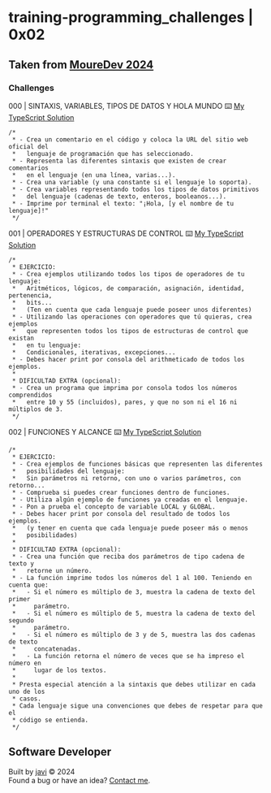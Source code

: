 # training-programming_challenges | 0x02
## Taken from [MoureDev 2024](https://github.com/mouredev/roadmap-retos-programacion)
### Challenges
000 | SINTAXIS, VARIABLES, TIPOS DE DATOS Y HOLA MUNDO :keyboard: [My TypeScript Solution](./typescript/src/script000.ts)
```
/*
 * - Crea un comentario en el código y coloca la URL del sitio web oficial del
 *   lenguaje de programación que has seleccionado.
 * - Representa las diferentes sintaxis que existen de crear comentarios
 *   en el lenguaje (en una línea, varias...).
 * - Crea una variable (y una constante si el lenguaje lo soporta).
 * - Crea variables representando todos los tipos de datos primitivos
 *   del lenguaje (cadenas de texto, enteros, booleanos...).
 * - Imprime por terminal el texto: "¡Hola, [y el nombre de tu lenguaje]!"
 */
```
001 | OPERADORES Y ESTRUCTURAS DE CONTROL :keyboard: [My TypeScript Solution](./typescript/src/script001.ts)
```
/*
 * EJERCICIO:
 * - Crea ejemplos utilizando todos los tipos de operadores de tu lenguaje:
 *   Aritméticos, lógicos, de comparación, asignación, identidad, pertenencia,
 *   bits...
 *   (Ten en cuenta que cada lenguaje puede poseer unos diferentes)
 * - Utilizando las operaciones con operadores que tú quieras, crea ejemplos
 *   que representen todos los tipos de estructuras de control que existan
 *   en tu lenguaje:
 *   Condicionales, iterativas, excepciones...
 * - Debes hacer print por consola del arithmeticado de todos los ejemplos.
 *
 * DIFICULTAD EXTRA (opcional):
 * - Crea un programa que imprima por consola todos los números comprendidos
 *   entre 10 y 55 (incluidos), pares, y que no son ni el 16 ni múltiplos de 3.
 */
```
002 | FUNCIONES Y ALCANCE :keyboard: [My TypeScript Solution](./typescript/src/script002.ts)
```
/*
 * EJERCICIO:
 * - Crea ejemplos de funciones básicas que representen las diferentes
 *   posibilidades del lenguaje:
 *   Sin parámetros ni retorno, con uno o varios parámetros, con retorno...
 * - Comprueba si puedes crear funciones dentro de funciones.
 * - Utiliza algún ejemplo de funciones ya creadas en el lenguaje.
 * - Pon a prueba el concepto de variable LOCAL y GLOBAL.
 * - Debes hacer print por consola del resultado de todos los ejemplos.
 *   (y tener en cuenta que cada lenguaje puede poseer más o menos
 *   posibilidades)
 *
 * DIFICULTAD EXTRA (opcional):
 * - Crea una función que reciba dos parámetros de tipo cadena de texto y
 *   retorne un número.
 * - La función imprime todos los números del 1 al 100. Teniendo en cuenta que:
 *   - Si el número es múltiplo de 3, muestra la cadena de texto del primer
 *     parámetro.
 *   - Si el número es múltiplo de 5, muestra la cadena de texto del segundo
 *     parámetro.
 *   - Si el número es múltiplo de 3 y de 5, muestra las dos cadenas de texto
 *     concatenadas.
 *   - La función retorna el número de veces que se ha impreso el número en
 *     lugar de los textos.
 *
 * Presta especial atención a la sintaxis que debes utilizar en cada uno de los
 * casos.
 * Cada lenguaje sigue una convenciones que debes de respetar para que el
 * código se entienda.
 */
```
## Software Developer
Built by [javi](https://github.com/javierandres-dev/) :copyright: 2024  
Found a bug or have an idea? [Contact me](https://www.linkedin.com/in/javierandres-dev/).
